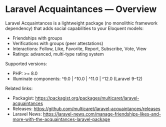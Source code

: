 # Laravel Acquaintances — Overview

Laravel Acquaintances is a lightweight package (no monolithic framework dependency) that adds social capabilities to your Eloquent models:

- Friendships with groups
- Verifications with groups (peer attestations)
- Interactions: Follow, Like, Favorite, Report, Subscribe, Vote, View
- Ratings: advanced, multi-type rating system

Supported versions:
- PHP: >= 8.0
- Illuminate components: ^9.0 | ^10.0 | ^11.0 | ^12.0 (Laravel 9–12)

Related links:
- Packagist: https://packagist.org/packages/multicaret/laravel-acquaintances
- Releases: https://github.com/multicaret/laravel-acquaintances/releases
- Laravel News: https://laravel-news.com/manage-friendships-likes-and-more-with-the-acquaintances-laravel-package

